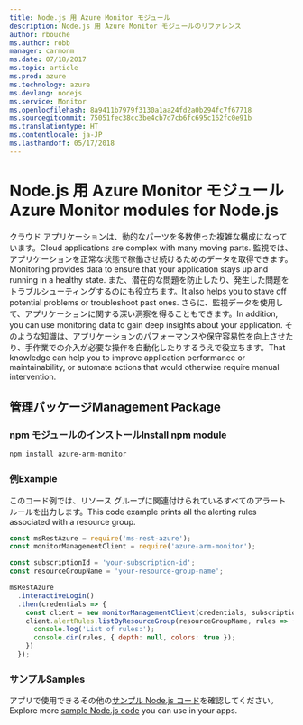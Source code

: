 ```yaml
---
title: Node.js 用 Azure Monitor モジュール
description: Node.js 用 Azure Monitor モジュールのリファレンス
author: rbouche
ms.author: robb
manager: carmonm
ms.date: 07/18/2017
ms.topic: article
ms.prod: azure
ms.technology: azure
ms.devlang: nodejs
ms.service: Monitor
ms.openlocfilehash: 8a9411b7979f3130a1aa24fd2a0b294fc7f67718
ms.sourcegitcommit: 75051fec38cc3be4cb7d7cb6fc695c162fc0e91b
ms.translationtype: HT
ms.contentlocale: ja-JP
ms.lasthandoff: 05/17/2018
---
```

# <a name="azure-monitor-modules-for-nodejs"></a><span data-ttu-id="16b15-103">Node.js 用 Azure Monitor モジュール</span><span class="sxs-lookup"><span data-stu-id="16b15-103">Azure Monitor modules for Node.js</span></span>

<span data-ttu-id="16b15-104">クラウド アプリケーションは、動的なパーツを多数使った複雑な構成になっています。</span><span class="sxs-lookup"><span data-stu-id="16b15-104">Cloud applications are complex with many moving parts.</span></span> <span data-ttu-id="16b15-105">監視では、アプリケーションを正常な状態で稼働させ続けるためのデータを取得できます。</span><span class="sxs-lookup"><span data-stu-id="16b15-105">Monitoring provides data to ensure that your application stays up and running in a healthy state.</span></span> <span data-ttu-id="16b15-106">また、潜在的な問題を防止したり、発生した問題をトラブルシューティングするのにも役立ちます。</span><span class="sxs-lookup"><span data-stu-id="16b15-106">It also helps you to stave off potential problems or troubleshoot past ones.</span></span> <span data-ttu-id="16b15-107">さらに、監視データを使用して、アプリケーションに関する深い洞察を得ることもできます。</span><span class="sxs-lookup"><span data-stu-id="16b15-107">In addition, you can use monitoring data to gain deep insights about your application.</span></span> <span data-ttu-id="16b15-108">そのような知識は、アプリケーションのパフォーマンスや保守容易性を向上させたり、手作業での介入が必要な操作を自動化したりするうえで役立ちます。</span><span class="sxs-lookup"><span data-stu-id="16b15-108">That knowledge can help you to improve application performance or maintainability, or automate actions that would otherwise require manual intervention.</span></span>

## <a name="management-package"></a><span data-ttu-id="16b15-109">管理パッケージ</span><span class="sxs-lookup"><span data-stu-id="16b15-109">Management Package</span></span>

### <a name="install-npm-module"></a><span data-ttu-id="16b15-110">npm モジュールのインストール</span><span class="sxs-lookup"><span data-stu-id="16b15-110">Install npm module</span></span>

```bash
npm install azure-arm-monitor
```

### <a name="example"></a><span data-ttu-id="16b15-111">例</span><span class="sxs-lookup"><span data-stu-id="16b15-111">Example</span></span>

<span data-ttu-id="16b15-112">このコード例では、リソース グループに関連付けられているすべてのアラート ルールを出力します。</span><span class="sxs-lookup"><span data-stu-id="16b15-112">This code example prints all the alerting rules associated with a resource group.</span></span>

```javascript
const msRestAzure = require('ms-rest-azure');
const monitorManagementClient = require('azure-arm-monitor');

const subscriptionId = 'your-subscription-id';
const resourceGroupName = 'your-resource-group-name';

msRestAzure
  .interactiveLogin()
  .then(credentials => {
    const client = new monitorManagementClient(credentials, subscriptionId);
    client.alertRules.listByResourceGroup(resourceGroupName, rules => {
      console.log('List of rules:');
      console.dir(rules, { depth: null, colors: true });
    })
  });

```

### <a name="samples"></a><span data-ttu-id="16b15-113">サンプル</span><span class="sxs-lookup"><span data-stu-id="16b15-113">Samples</span></span>

<span data-ttu-id="16b15-114">アプリで使用できるその他の[サンプル Node.js コード](https://azure.microsoft.com/resources/samples/?platform=nodejs)を確認してください。</span><span class="sxs-lookup"><span data-stu-id="16b15-114">Explore more [sample Node.js code](https://azure.microsoft.com/resources/samples/?platform=nodejs) you can use in your apps.</span></span>
